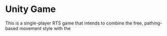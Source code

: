 # Unity Game

This is a single-player RTS game that intends to combine the free, pathing-based movement style with the 